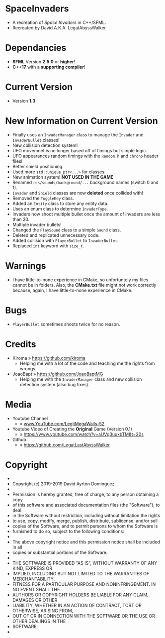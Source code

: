 # SpaceInvaders
* A recreation of _Space Invaders_ in C++/SFML. 
* Recreated by David A.K.A. LegatAbyssWalker

# Dependancies
* **SFML** Version **2.5.0** or **higher**!
* **C++17** with a **supporting compiler**!

# Current Version
* Version **1.3**

# New Information on Current Version
* Finally uses an `InvaderManager` class to manage the `Invader` and `InvaderBullet` classes!
* New collision detection system!
* UFO movemnet is no longer based off of timings but simple logic.
* UFO appearances random timings with the `Random.h` and `chrono` header files!
* Better shield positioning.
* Used more `std::unique_ptr<...>` for classes.
* New animation system! **NOT USED IN THE GAME**
* Renamed `res/sounds/background/...` background names (switch 0 and 1).
* `Invader` and `Shield` classes are now **deleted** once collided with!
* Removed the `ToggleKey` class.
* Added an `Entity` class to store any entity data.
* Uses an enum class to determine `InvaderType`.
* Invaders now shoot multiple bullet once the amount of invaders are less than 20. 
* Multiple invader bullets!
* Changed the `PlaySound` class to a simple `Sound` class.
* Deleted and replicated unnecessary code.
* Added collision with `PlayerBullet` to `InvaderBullet`. 
* Replaced `int` keyword with `size_t`. 

# Warnings
* I have little-to-none experience in CMake, so unfortuntely my files cannot be in folders. Also, the **CMake.txt** file might not work correctly because, again, I have little-to-none experience in CMake. 

# Bugs
* `PlayerBullet` sometimes shoots twice for no reason. 

# Credits
* Kiroma » https://github.com/kiroma
  - Helping me with a lot of the code and teaching me the rights from wrongs.
* JoaoBapt » https://github.com/JoaoBaptMG
  - Helping me with the `InvaderManager` class and new collision detection system (also bug fixes).

# Media
* Youtube Channel                
  - » www.YouTube.com/LegitMegaWalls-52
* Youtube Video of Creating the **Original** Game (Version 0.1) 
  - » https://www.youtube.com/watch?v=aUVq3uuxbTM&t=20s
* Github                         
  - » https://github.com/LegatLastAbyssWalker

# Copyright
*
* Copyright (c) 2019-2019 David Ayrton Dominguez.
*
* Permission is hereby granted, free of charge, to any person obtaining a copy
* of this software and associated documentation files (the "Software"), to deal
* in the Software without restriction, including without limitation the rights
* to use, copy, modify, merge, publish, distribute, sublicense, and/or sell
* copies of the Software, and to permit persons to whom the Software is
* furnished to do so, subject to the following conditions:
*
* The above copyright notice and this permission notice shall be included in all
* copies or substantial portions of the Software.
*
* THE SOFTWARE IS PROVIDED "AS IS", WITHOUT WARRANTY OF ANY KIND, EXPRESS OR
* IMPLIED, INCLUDING BUT NOT LIMITED TO THE WARRANTIES OF MERCHANTABILITY,
* FITNESS FOR A PARTICULAR PURPOSE AND NONINFRINGEMENT. IN NO EVENT SHALL THE
* AUTHORS OR COPYRIGHT HOLDERS BE LIABLE FOR ANY CLAIM, DAMAGES OR OTHER
* LIABILITY, WHETHER IN AN ACTION OF CONTRACT, TORT OR OTHERWISE, ARISING FROM,
* OUT OF OR IN CONNECTION WITH THE SOFTWARE OR THE USE OR OTHER DEALINGS IN THE
* SOFTWARE.
*
